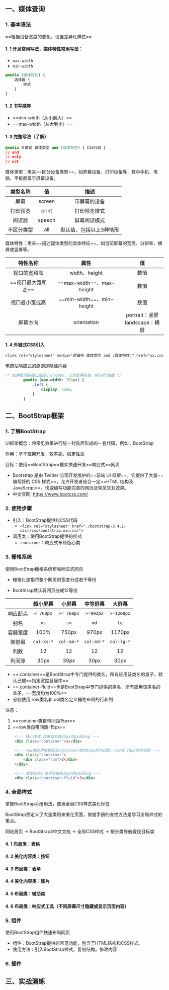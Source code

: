 ## 一、媒体查询

### 1. 基本语法

==根据设备宽度的变化，设置差异化样式==

#### 1. 1 开发常用写法，媒体特性常用写法：

- `max-width`
- `min-width`

```css
@media (媒体特性) {
	选择器 {
		样式
	}
}
```

#### 1. 2 书写顺序

- ==min-width（从小到大）==
- ==max-width（从大到小）==

#### 1. 3 完整写法（了解）

```css
@media 关键词 媒体类型 and (媒体特性) { CSS代码 }
// and
// only
// not
```

媒体类型：用来==区分设备类型==，如屏幕设备、打印设备等，其中手机、电脑、平板都属于屏幕设备。

|  类型名称  |   值   |          描述           |
| :--------: | :----: | :---------------------: |
|    屏幕    | screen |      带屏幕的设备       |
|  打印预览  | print  |      打印预览模式       |
|   阅读器   | speech |      屏幕阅读模式       |
| 不区分类型 |  all   | 默认值，包括以上3种情形 |

媒体特性：用来==描述媒体类型的具体特征==，如当前屏幕的宽高、分辨率、横屏或竖屏等。

|      特性名称      |           属性            |                 值                  |
| :----------------: | :-----------------------: | :---------------------------------: |
|    视口的宽和高    |       width、height       |                数值                 |
| ==视口最大宽和高== | ==max-width==、max-height |                数值                 |
|   视口最小宽或高   | ==min-width==、min-height |                数值                 |
|      屏幕方向      |        orientation        | portrait：竖屏<br />landscape：横屏 |

#### 1. 4 外链式CSS引入

```css
<link rel="stylesheet" media="逻辑符 媒体类型 and (媒体特性)" href="xx.css">
```

电商站响应式的原则是隐藏内容

```css
/* 如果检测到视口宽度小于768px，认为是手机端，将left隐藏 */
        @media (max-width: 768px) {
            .left {
                display: none;
            }
        }
```

## 二、BootStrap框架

### 1. 了解BootStrap

UI框架概念：将常见效果进行统一封装后形成的一套代码，例如：BootStrap

作用：基于框架开发，效率高，稳定性高

目标：使用==BootStrap==框架快速开发==响应式==网页

- Bootstrap 是由 Twitter 公司开发维护的==前端 UI 框架==，它提供了大量==编写好的 CSS 样式==，允许开发者结合一定==HTML 结构及JavaScript==，快速编写功能完善的网页及常见交互效果。
- 中文官网: https://www.bootcss.com/

### 2. 使用步骤

- 引入：BootStrap提供的CSS代码
  - `<link rel="stylesheet" href="./bootstrap-3.4.1-dist/css/bootstrap.min.css">`
- 调用类：使用BootStrap提供的样式
  - `container`：响应式布局版心类

### 3. 栅格系统

使用BootStrap栅格系统布局响应式网页

- 栅格化是指将整个网页的宽度分成若干等份

- BootStrap默认将网页分成12等份

|          |  超小屏幕  |   小屏幕   |  中等屏幕  |   大屏幕   |
| :------: | :--------: | :--------: | :--------: | :--------: |
| 响应断点 | `< 768px`  | `>= 768px` | `>=992px`  | `>=1200px` |
|   别名   |    `xs`    |    `sm`    |    `md`    |    `lg`    |
| 容器宽度 |    100%    |   750px    |   970px    |   1170px   |
|  类前缀  | `col-xs-*` | `col-sm-*` | `col-md-*` | `col-lg-*` |
|   列数   |     12     |     12     |     12     |     12     |
|  列间隙  |    30px    |    30px    |    30px    |    30px    |

- ==.container==是BootStrap中专门提供的类名，所有应用该类名的盒子，默认已被==指定宽度且居中==
- ==.container-fluid==也是BootStrap中专门提供的类名，所有应用该类名的盒子，==宽度均为100%==
- 分别使用.row类名和.col类名定义栅格布局的行和列

注意：

1. ==container类自带间距15px==
2. ==row类自带间距-15px==

```html
    <!-- 版心样式:自带左右各15px的padding -->
    <div class="container">1</div>

    <!-- row类的作用是抵消container类的15px的内边距，row有-15px的外边距 -->
    <div class="container">
        <div class="row">2</div>
    </div>

    <!-- 宽度100%:自带左右各15px的padding -->
    <div class="container-fluid">3</div>
```

### 4. 全局样式

掌握BootStrap手册用法，使用全局CSS样式美化标签

BootStrap预定义了大量类用来美化页面，掌握手册的查找方法是学习全局样式的重点。

网站首页 → BootStrap3中文文档 → 全局CSS样式 → 按分类导航查找目标类

#### 4. 1 布局类：表格

#### 4. 2 美化内容类：按钮

#### 4. 3 布局类：表单

#### 4. 4 美化内容类：图片

#### 4. 5 布局类：辅助类

#### 4. 6 布局类：响应式工具（不同屏幕尺寸隐藏或显示页面内容）

### 5. 组件

使用BootStrap组件快速布局网页

- 组件：BootStrap提供的常见功能，包含了HTML结构和CSS样式。
- 使用方法：引入BootStrap样式，复制结构，修改内容

### 6. 插件



## 三、实战演练
